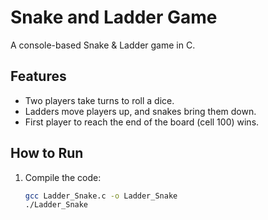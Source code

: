 # Snake and Ladder Game

A console-based Snake & Ladder game in C.

## Features

- Two players take turns to roll a dice.
- Ladders move players up, and snakes bring them down.
- First player to reach the end of the board (cell 100) wins.

### 

## How to Run

1. Compile the code:
   ```bash
   gcc Ladder_Snake.c -o Ladder_Snake
   ./Ladder_Snake

